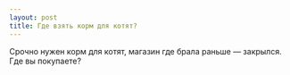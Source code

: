 ```yaml
---
layout: post 
title: Где взять корм для котят? 
--- 
```

Срочно нужен корм для котят, магазин где брала раньше — закрылся. Где вы покупаете?